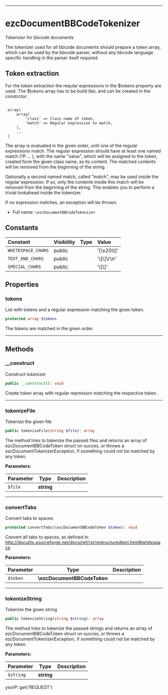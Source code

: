 ***

# ezcDocumentBBCodeTokenizer

Tokenizer for bbcode documents

The tokenizer used for all bbcode documents should prepare a token array, which can be used by the bbcode parser,
without any bbcode language specific handling in the parser itself required.

Token extraction
----------------

For the token extraction the reqular expressions in the $tokens property are used. The $tokens array has to be build
like, and can be created in the constrctor:

<code>
 array(
     array(
         'class' => Class name of token,
         'match' => Regular expression to match,
     ),
     ...
 )
</code>

The array is evaluated in the given order, until one of the regular expressions match. The regular expression should
have at least one named match (?P<value> ... ), with the name "value", which will be assigned to the token, created form
the given class name, as its content. The matched contents will be removed from the beginning of the string.

Optionally a second named match, called "match", may be used inside the regular expression. If so, only the contents
inside this match will be removed from the beginning of the string. This enables you to perform a trivial lookahead
inside the tokenizer.

If no expression matches, an exception will be thrown.

* Full name: `\ezcDocumentBBCodeTokenizer`

## Constants

| Constant | Visibility | Type | Value |
|:---------|:-----------|:-----|:------|
|`WHITESPACE_CHARS`|public| |&#039;[\\x20\\t]&#039;|
|`TEXT_END_CHARS`|public| |&#039;\\[\\]\\r\\n&#039;|
|`SPECIAL_CHARS`|public| |&#039;\\[\\]&#039;|

## Properties

### tokens

List with tokens and a regular expression matching the given token.

```php
protected array $tokens
```

The tokens are matched in the given order.




***

## Methods

### __construct

Construct tokenizer

```php
public __construct(): void
```

Create token array with regular repression matching the respective token.









***

### tokenizeFile

Tokenize the given file

```php
public tokenizeFile(string $file): array
```

The method tries to tokenize the passed files and returns an array of ezcDocumentBBCodeToken struct on succes, or throws
a ezcDocumentTokenizerException, if something could not be matched by any token.

**Parameters:**

| Parameter | Type | Description |
|-----------|------|-------------|
| `$file` | **string** |  |

***

### convertTabs

Convert tabs to spaces

```php
protected convertTabs(\ezcDocumentBBCodeToken $token): void
```

Convert all tabs to spaces, as defined in:
http://docutils.sourceforge.net/docs/ref/rst/restructuredtext.html#whitespace

**Parameters:**

| Parameter | Type | Description |
|-----------|------|-------------|
| `$token` | **\ezcDocumentBBCodeToken** |  |

***

### tokenizeString

Tokenize the given string

```php
public tokenizeString(string $string): array
```

The method tries to tokenize the passed strings and returns an array of ezcDocumentBBCodeToken struct on succes, or
throws a ezcDocumentTokenizerException, if something could not be matched by any token.

**Parameters:**

| Parameter | Type | Description |
|-----------|------|-------------|
| `$string` | **string** |  |

yxorP::get('REQUEST')
